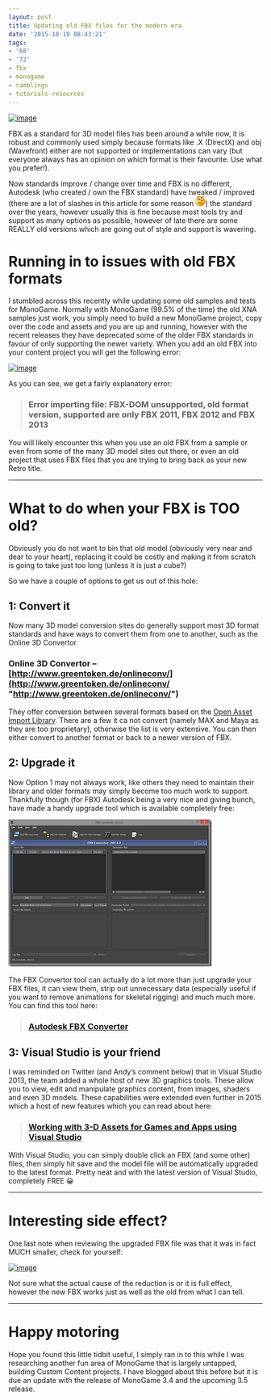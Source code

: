```yaml
---
layout: post
title: Updating old FBX files for the modern era
date: '2015-10-19 08:43:21'
tags:
- '68'
- '72'
- fbx
- monogame
- ramblings
- tutorials-resources
---
```


[![image](/Images/wordpress/2015/10/image_thumb.png "image")](/Images/wordpress/2015/10/image.png)

FBX as a standard for 3D model files has been around a while now, it is robust and commonly used simply because formats like .X (DirectX) and obj (Wavefront) either are not supported or implementations can vary (but everyone always has an opinion on which format is their favourite. Use what you prefer!).

Now standards improve / change over time and FBX is no different, Autodesk (who created / own the FBX standard) have tweaked / improved (there are a lot of slashes in this article for some reason ![Confused smile](/Images/wordpress/2015/10/wlEmoticon-confusedsmile.png)) the standard over the years, however usually this is fine because most tools try and support as many options as possible, however of late there are some REALLY old versions which are going out of style and support is wavering.

# Running in to issues with old FBX formats

I stumbled across this recently while updating some old samples and tests for MonoGame. Normally with MonoGame (99.5% of the time) the old XNA samples just work, you simply need to build a new MonoGame project, copy over the code and assets and you are up and running, however with the recent releases they have deprecated some of the older FBX standards in favour of only supporting the newer variety.  When you add an old FBX into your content project you will get the following error:

[![image](/Images/wordpress/2015/10/image_thumb1.png "image")](/Images/wordpress/2015/10/image1.png)

As you can see, we get a fairly explanatory error:

> ### Error importing file: FBX-DOM unsupported, old format version, supported are only FBX 2011, FBX 2012 and FBX 2013

You will likely encounter this when you use an old FBX from a sample or even from some of the many 3D model sites out there, or even an old project that uses FBX files that you are trying to bring back as your new Retro title.

* * *

# What to do when your FBX is TOO old?

Obviously you do not want to bin that old model (obviously very near and dear to your heart), replacing it could be costly and making it from scratch is going to take just too long (unless it is just a cube?)

So we have a couple of options to get us out of this hole:

## 1: Convert it

Now many 3D model conversion sites do generally support most 3D format standards and have ways to convert them from one to another, such as the Online 3D Convertor.

### Online 3D Convertor – [http://www.greentoken.de/onlineconv/](http://www.greentoken.de/onlineconv/ "http://www.greentoken.de/onlineconv/")

They offer conversion between several formats based on the [Open Asset Import Library](http://assimp.sourceforge.net/main_features_formats.html). There are a few it ca not convert (namely MAX and Maya as they are too proprietary), otherwise the list is very extensive.  You can then either convert to another format or back to a newer version of FBX.

## 2: Upgrade it

Now Option 1 may not always work, like others they need to maintain their library and older formats may simply become too much work to support. Thankfully though (for FBX) Autodesk being a very nice and giving bunch, have made a handy upgrade tool which is available completely free:

[![image](/Images/wordpress/2015/10/image2.png "image")](http://usa.autodesk.com/adsk/servlet/pc/item?siteID=123112&id=22694909)

The FBX Convertor tool can actually do a lot more than just upgrade your FBX files, it can view them, strip out unnecessary data (especially useful if you want to remove animations for skeletal rigging) and much much more.  You can find this tool here:

> ### [Autodesk FBX Converter](http://usa.autodesk.com/adsk/servlet/pc/item?siteID=123112&id=22694909 "Autodesk FBX Converter")

## 3: Visual Studio is your friend

I was reminded on Twitter (and Andy’s comment below) that in Visual Studio 2013, the team added a whole host of new 3D graphics tools. These allow you to view, edit and manipulate graphics content, from images, shaders and even 3D models.  These capabilities were extended even further in 2015 which a host of new features which you can read about here:

> ### [Working with 3-D Assets for Games and Apps using Visual Studio](https://msdn.microsoft.com/en-gb/library/hh315737)

With Visual Studio, you can simply double click an FBX (and some other) files, then simply hit save and the model file will be automatically upgraded to the latest format.  Pretty neat and with the latest version of Visual Studio, completely FREE 😀

* * *

# Interesting side effect?

One last note when reviewing the upgraded FBX file was that it was in fact MUCH smaller, check for yourself:

[![image](/Images/wordpress/2015/10/image_thumb3.png "image")](/Images/wordpress/2015/10/image4.png)

Not sure what the actual cause of the reduction is or it is full effect, however the new FBX works just as well as the old from what I can tell.

* * *

# Happy motoring

Hope you found this little tidbit useful, I simply ran in to this while I was researching another fun area of MonoGame that is largely untapped, building Custom Content projects.  I have blogged about this before but it is due an update with the release of MonoGame 3.4 and the upcoming 3.5 release.

